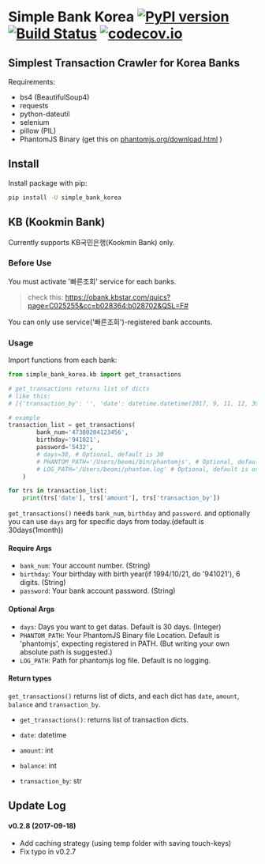 # Simple Bank Korea [![PyPI version](https://badge.fury.io/py/simple-bank-korea.svg)](https://badge.fury.io/py/simple-bank-korea) [![Build Status](https://travis-ci.org/Beomi/simple_bank_korea.svg?branch=master)](https://travis-ci.org/Beomi/simple_bank_korea) [![codecov.io](https://codecov.io/github/Beomi/simple_bank_korea/coverage.svg?branch=master)](https://codecov.io/github/Beomi/simple_bank_korea?branch=master)


## Simplest Transaction Crawler for Korea Banks

Requirements:

- bs4 (BeautifulSoup4)
- requests
- python-dateutil
- selenium
- pillow (PIL)
- PhantomJS Binary (get this on [phantomjs.org/download.html](http://phantomjs.org/download.html) )

## Install

Install package with pip:

```bash
pip install -U simple_bank_korea
```

## KB (Kookmin Bank)

Currently supports KB국민은행(Kookmin Bank) only.

### Before Use

You must activate '빠른조회' service for each banks.

> check this: https://obank.kbstar.com/quics?page=C025255&cc=b028364:b028702&QSL=F#

You can only use service('빠른조회')-registered bank accounts.

### Usage

Import functions from each bank:

```python
from simple_bank_korea.kb import get_transactions

# get_transactions returns list of dicts
# like this:
# [{'transaction_by': '', 'date': datetime.datetime(2017, 9, 11, 12, 39, 42), 'amount': 50, 'balance': 394}]

# example
transaction_list = get_transactions(
        bank_num='47380204123456',
        birthday='941021',
        password='5432',
        # days=30, # Optional, default is 30
        # PHANTOM_PATH='/Users/beomi/bin/phantomjs', # Optional, default is 'phantomjs' only.
        # LOG_PATH='/Users/beomi/phantom.log' # Optional, default is os.path.devnull (no log)
    )

for trs in transaction_list:
    print(trs['date'], trs['amount'], trs['transaction_by'])
```

`get_transactions()` needs `bank_num`, `birthday` and `password`. and optionally you can use `days` arg for specific days from today.(default is 30days(1month))

#### Require Args

- `bank_num`: Your account number. (String)
- `birthday`: Your birthday with birth year(if 1994/10/21, do '941021'), 6 digits. (String)
- `password`: Your bank account password. (String)

#### Optional Args

- `days`: Days you want to get datas. Default is 30 days. (Integer)
- `PHANTOM_PATH`: Your PhantomJS Binary file Location. 
  Default is 'phantomjs', expecting registered in PATH. 
  (But writing your own absolute path is suggested.)
- `LOG_PATH`: Path for phantomjs log file. Default is no logging.

#### Return types

`get_transactions()` returns list of dicts, and each dict has `date`, `amount`, `balance` and `transaction_by`.

- `get_transactions()`: returns list of transaction dicts.

- `date`: datetime
- `amount`: int
- `balance`: int
- `transaction_by`: str


## Update Log

#### v0.2.8 (2017-09-18)

- Add caching strategy (using temp folder with saving touch-keys)
- Fix typo in v0.2.7

